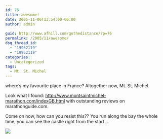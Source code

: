 ```yaml
---
id: 76
title: awesome!
date: 2005-11-06T13:54:00-06:00
author: admin
  
guid: http://www.afhill.com/gothedistance/?p=76
permalink: /2005/11/awesome/
dsq_thread_id:
  - "19952119"
  - "19952119"
categories:
  - Uncategorized
tags:
  - Mt. St. Michel
---
```

where&#8217;s my favourite place in France? Altogether now, Mt. St. Michel.

Look what I found: http://www.montsaintmichel-marathon.com/indexGB.html with outstanding reviews on marathonguide.com.

Come on now, how can you resist this?? You run along the bay the whole time, you can see the castle right from the start&#8230;

![](http://www.montsaintmichel-marathon.com/uploads/photos/20041206/P158D257G.jpg)